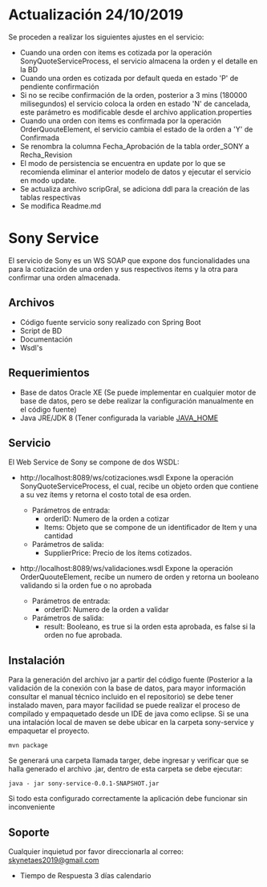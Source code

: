 # Actualización 24/10/2019

Se proceden a realizar los siguientes ajustes en el servicio:
 - Cuando una orden con items es cotizada por la operación SonyQuoteServiceProcess, el servicio almacena la orden y el detalle en la BD
 - Cuando una orden es cotizada por default queda en estado 'P' de pendiente confirmación
 - Si no se recibe confirmación de la orden, posterior a 3 mins (180000 milisegundos) el servicio coloca la orden en estado 'N' de cancelada, este parámetro es modificable desde el archivo application.properties
 - Cuando una orden con items es confirmada por la operación OrderQuouteElement, el servicio cambia el estado de la orden a 'Y' de Confirmada
 - Se renombra la columna Fecha_Aprobación de la tabla order_SONY a Recha_Revision
 - El modo de persistencia se encuentra en update por lo que se recomienda eliminar el anterior modelo de datos y ejecutar el servicio en modo update.
 - Se actualiza archivo scripGral, se adiciona ddl para la creación de las tablas respectivas
 - Se modifica Readme.md
 
# Sony Service

El servicio de Sony es un WS SOAP que expone dos funcionalidades una para la cotización de una orden y sus respectivos items y la otra para confirmar una orden almacenada. 

## Archivos
- Código fuente servicio sony realizado con Spring Boot
- Script de BD
- Documentación
- Wsdl's
##  Requerimientos
- Base de datos Oracle XE (Se puede implementar en cualquier motor de base de datos, pero se debe realizar la configuración manualmente en el código fuente)
- Java JRE/JDK 8 (Tener configurada la variable [JAVA_HOME](https://javatutorial.net/set-java-home-windows-10) 

## Servicio

  El Web Service de Sony se compone de dos WSDL:

- http://localhost:8089/ws/cotizaciones.wsdl
Expone la operación SonyQuoteServiceProcess, el cual, recibe un objeto orden que contiene a su vez ítems y retorna el costo total de esa orden. 
  -  Parámetros de entrada:
     -  orderID: Numero de la orden a cotizar
     -  Items: Objeto que se compone de un identificador de Item y una cantidad
    -  Parámetros de salida: 
       -  SupplierPrice: Precio de los ítems cotizados.


- http://localhost:8089/ws/validaciones.wsdl
Expone la operación  OrderQuouteElement, recibe un numero de orden y retorna un booleano validando si la orden fue o no aprobada
  - Parámetros de entrada:
    - orderID: Numero de la orden a validar
  - Parámetros de salida: 
    - result: Booleano, es true si la orden esta aprobada, es false si la orden no fue aprobada.


## Instalación
Para la generación del archivo jar a partir del código fuente (Posterior a la validación de la conexión con la base de datos, para mayor información consultar el manual técnico incluido en el repositorio) se debe tener instalado maven, para mayor facilidad se puede realizar el proceso de compilado y empaquetado desde un IDE de java como eclipse.
Si se una una intalación local de maven se debe ubicar en la carpeta sony-service y empaquetar el proyecto.

    mvn package
Se generará una carpeta llamada targer, debe ingresar y verificar que se halla generado el archivo .jar, dentro de esta carpeta se debe ejecutar:

    java - jar sony-service-0.0.1-SNAPSHOT.jar

Si todo esta configurado correctamente la aplicación debe funcionar sin inconveniente

## Soporte

Cualquier inquietud por favor direccionarla al correo: skynetaes2019@gmail.com
- Tiempo de Respuesta 3 días calendario  
